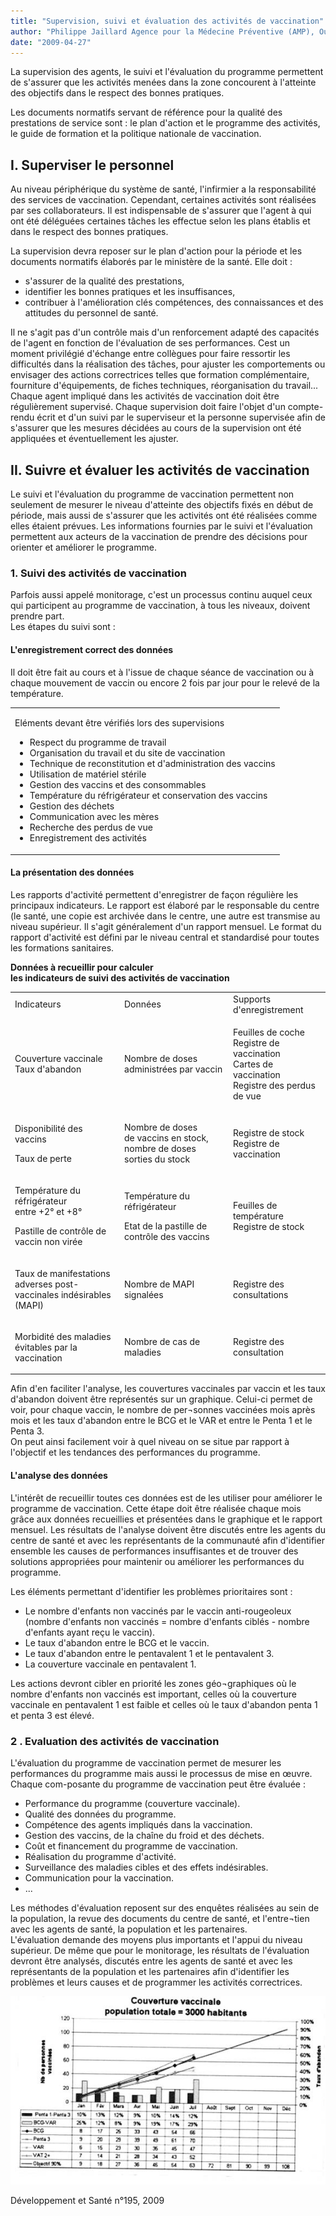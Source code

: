 ```yaml
---
title: "Supervision, suivi et évaluation des activités de vaccination"
author: "Philippe Jaillard Agence pour la Médecine Préventive (AMP), Ouagadougou, Burkina Faso"
date: "2009-04-27"
---
```


<div class="teaser"><p>La supervision des agents, le suivi et l'évaluation du programme permettent de s'assurer que les activités menées dans la zone concourent à l'atteinte des objectifs dans le respect des bonnes pratiques.</p>
<p>Les documents normatifs servant de référence pour la qualité des prestations de service sont : le plan d'action et le programme des activités, le guide de formation et la politique nationale de vaccination.</p></div>

## I. Superviser le personnel

Au niveau périphérique du système de santé, l'infirmier a la responsabilité des services de vaccination. Cependant, certaines activités sont réalisées par ses collaborateurs. Il est indispensable de s'assurer que l'agent à qui ont été déléguées certaines tâches les effectue selon les plans établis et dans le respect des bonnes pratiques.

La supervision devra reposer sur le plan d'action pour la période et les documents normatifs élaborés par le ministère de la santé. Elle doit :

*   s'assurer de la qualité des prestations,
*   identifier les bonnes pratiques et les insuffisances,
*   contribuer à l'amélioration clés compétences, des connaissances et des attitudes du personnel de santé.

Il ne s'agit pas d'un contrôle mais d'un renforcement adapté des capacités de l'agent en fonction de l'évaluation de ses performances. Cest un moment privilégié d'échange entre collègues pour faire ressortir les difficultés dans la réalisation des tâches, pour ajuster les comportements ou envisager des actions correctrices telles que formation complémentaire, fourniture d'équipements, de fiches techniques, réorganisation du travail...  
Chaque agent impliqué dans les activités de vaccination doit être régulièrement supervisé. Chaque supervision doit faire l'objet d'un compte-rendu écrit et d'un suivi par le superviseur et la personne supervisée afin de s'assurer que les mesures décidées au cours de la supervision ont été appliquées et éventuellement les ajuster.

## II. Suivre et évaluer les activités de vaccination

Le suivi et l'évaluation du programme de vaccination permettent non seulement de mesurer le niveau d'atteinte des objectifs fixés en début de période, mais aussi de s'assurer que les activités ont été réalisées comme elles étaient prévues. Les informations fournies par le suivi et l'évaluation permettent aux acteurs de la vaccination de prendre des décisions pour orienter et améliorer le programme.

### 1. Suivi des activités de vaccination

Parfois aussi appelé monitorage, c'est un processus continu auquel ceux qui participent au programme de vaccination, à tous les niveaux, doivent prendre part.  
Les étapes du suivi sont :

#### L'enregistrement correct des données

Il doit être fait au cours et à l'issue de chaque séance de vaccination ou à chaque mouvement de vaccin ou encore 2 fois par jour pour le relevé de la température.

<table>

<tbody>

<tr>

<td>

Eléments devant être vérifiés lors des supervisions  

<ul><li>Respect du programme de travail</li><li>Organisation du travail et du site de vaccination</li><li>Technique de reconstitution et d'administration des vaccins</li><li>Utilisation de matériel stérile</li><li>Gestion des vaccins et des consommables</li><li>Température du réfrigérateur et conservation des vaccins</li><li>Gestion des déchets</li><li>Communication avec les mères</li><li>Recherche des perdus de vue</li><li>Enregistrement des activités</li></ul></td>

</tr>

</tbody>

</table>

#### La présentation des données

Les rapports d'activité permettent d'enregistrer de façon régulière les principaux indicateurs. Le rapport est élaboré par le responsable du centre (le santé, une copie est archivée dans le centre, une autre est transmise au niveau supérieur. Il s'agit généralement d'un rapport mensuel. Le format du rapport d'activité est défini par le niveau central et standardisé pour toutes les formations sanitaires.

**Données à recueillir pour calculer  
les indicateurs de suivi des activités de vaccination**

<table>

<tbody>

<tr>

<td>Indicateurs</td>

<td>Données</td>

<td style="width: 141px;">Supports d'enregistrement</td>

</tr>

<tr>

<td>

Couverture vaccinale  
Taux d'abandon

</td>

<td>

Nombre de doses  
administrées par vaccin

</td>

<td style="width: 141px;">

Feuilles de coche  
Registre de vaccination  
Cartes de vaccination  
Registre des perdus de vue

</td>

</tr>

<tr>

<td>

Disponibilité des vaccins

Taux de perte

</td>

<td>

Nombre de doses  
de vaccins en stock, nombre de doses sorties du stock 

</td>

<td style="width: 141px;">

Registre de stock  
Registre de vaccination

</td>

</tr>

<tr>

<td>

Température du réfrigérateur  
entre +2° et +8°

Pastille de contrôle de vaccin non virée

</td>

<td>

Température du réfrigérateur

Etat de la pastille de contrôle des vaccins

</td>

<td style="width: 141px;">

Feuilles de température  
Registre de stock

</td>

</tr>

<tr>

<td>

Taux de manifestations  
adverses post-vaccinales indésirables (MAPI)

</td>

<td>Nombre de MAPI signalées</td>

<td style="width: 141px;">Registre des consultations</td>

</tr>

<tr>

<td>

Morbidité des maladies évitables par la vaccination

</td>

<td>Nombre de cas de maladies</td>

<td style="width: 141px;">Registre des consultation</td>

</tr>

</tbody>

</table>

Afin d'en faciliter l'analyse, les couvertures vaccinales par vaccin et les taux d'abandon doivent être représentés sur un graphique. Celui-ci permet de voir, pour chaque vaccin, le nombre de per¬sonnes vaccinées mois après mois et les taux d'abandon entre le BCG et le VAR et entre le Penta 1 et le Penta 3.  
On peut ainsi facilement voir à quel niveau on se situe par rapport à l'objectif et les tendances des performances du programme.

#### L'analyse des données

L'intérêt de recueillir toutes ces données est de les utiliser pour améliorer le programme de vaccination. Cette étape doit être réalisée chaque mois grâce aux données recueillies et présentées dans le graphique et le rapport mensuel. Les résultats de l'analyse doivent être discutés entre les agents du centre de santé et avec les représentants de la communauté afin d'identifier ensemble les causes de performances insuffisantes et de trouver des solutions appropriées pour maintenir ou améliorer les performances du programme.

Les éléments permettant d'identifier les problèmes prioritaires sont :

*   Le nombre d'enfants non vaccinés par le vaccin anti-rougeoleux (nombre d'enfants non vaccinés = nombre d'enfants ciblés - nombre d'enfants ayant reçu le vaccin).  
*   Le taux d'abandon entre le BCG et le vaccin.  
*   Le taux d'abandon entre le pentavalent 1 et le pentavalent 3.  
*   La couverture vaccinale en pentavalent 1.

Les actions devront cibler en priorité les zones géo¬graphiques où le nombre d'enfants non vaccinés est important, celles où la couverture vaccinale en pentavalent 1 est faible et celles où le taux d'abandon penta 1 et penta 3 est élevé.

### 2 . Evaluation des activités de vaccination

L'évaluation du programme de vaccination permet de mesurer les performances du programme mais aussi le processus de mise en œuvre. Chaque com-posante du programme de vaccination peut être évaluée :

*   Performance du programme (couverture vaccinale).  
*   Qualité des données du programme.  
*   Compétence des agents impliqués dans la vaccination.  
*   Gestion des vaccins, de la chaîne du froid et des déchets.  
*   Coût et financement du programme de vaccination.  
*   Réalisation du programme d'activité.  
*   Surveillance des maladies cibles et des effets indésirables.  
*   Communication pour la vaccination.  
*   ...

Les méthodes d'évaluation reposent sur des enquêtes réalisées au sein de la population, la revue des documents du centre de santé, et l'entre¬tien avec les agents de santé, la population et les partenaires.  
L'évaluation demande des moyens plus importants et l'appui du niveau supérieur. De même que pour le monitorage, les résultats de l'évaluation devront être analysés, discutés entre les agents de santé et avec les représentants de la population et les partenaires afin d'identifier les problèmes et leurs causes et de programmer les activités correctrices.


![](12169-1.jpg)


Développement et Santé n°195, 2009